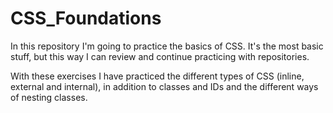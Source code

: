 # CSS_Foundations

In this repository I'm going to practice the basics of CSS. It's the most basic stuff, but this way I can review and continue practicing with repositories.

With these exercises I have practiced the different types of CSS (inline, external and internal), in addition to classes and IDs and the different ways of nesting classes.
